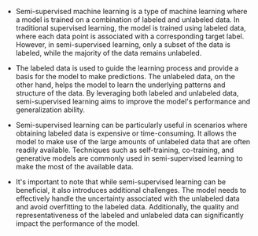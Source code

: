 - Semi-supervised machine learning is a type of machine learning where a model is trained on a combination of labeled and unlabeled data. 
  In traditional supervised learning, the model is trained using labeled data, where each data point is associated with a corresponding 
  target label. However, in semi-supervised learning, only a subset of the data is labeled, while the majority of the data remains unlabeled.

- The labeled data is used to guide the learning process and provide a basis for the model to make predictions. The unlabeled data, on 
  the other hand, helps the model to learn the underlying patterns and structure of the data. By leveraging both labeled and unlabeled 
  data, semi-supervised learning aims to improve the model's performance and generalization ability.

- Semi-supervised learning can be particularly useful in scenarios where obtaining labeled data is expensive or time-consuming. It allows
  the model to make use of the large amounts of unlabeled data that are often readily available. Techniques such as self-training,
  co-training, and generative models are commonly used in semi-supervised learning to make the most of the available data.

- It's important to note that while semi-supervised learning can be beneficial, it also introduces additional challenges. The model
  needs to effectively handle the uncertainty associated with the unlabeled data and avoid overfitting to the labeled data. Additionally,
  the quality and representativeness of the labeled and unlabeled data can significantly impact the performance of the model.
